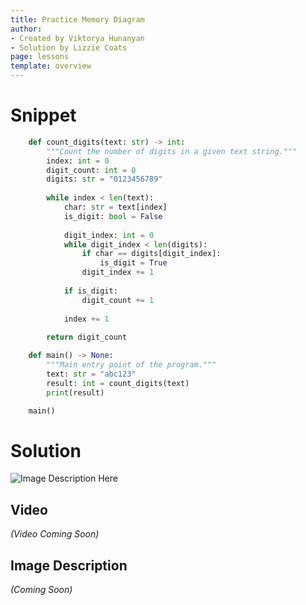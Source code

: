 ```yaml
---
title: Practice Memory Diagram
author:
- Created by Viktorya Hunanyan
- Solution by Lizzie Coats
page: lessons
template: overview
---
```


# Snippet

```python
    def count_digits(text: str) -> int:
        """Count the number of digits in a given text string."""
        index: int = 0
        digit_count: int = 0
        digits: str = "0123456789"
        
        while index < len(text):
            char: str = text[index]
            is_digit: bool = False
            
            digit_index: int = 0
            while digit_index < len(digits):
                if char == digits[digit_index]:
                    is_digit = True
                digit_index += 1
            
            if is_digit:
                digit_count += 1
            
            index += 1
        
        return digit_count

    def main() -> None: 
        """Main entry point of the program."""
        text: str = "abc123"
        result: int = count_digits(text)
        print(result)

    main()
```

# Solution

<img class="img-fluid" src="/static/practice-mem-diagrams/num_count.jpg" alt="Image Description Here"  />

## Video
*(Video Coming Soon)*

## Image Description
*(Coming Soon)*